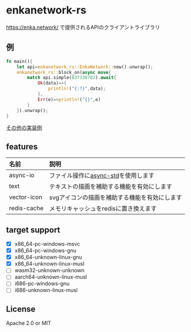 # enkanetwork-rs

https://enka.network/ で提供されるAPIのクライアントライブラリ  

## 例  
```rust
fn main(){
	let api=enkanetwork_rs::EnkaNetwork::new().unwrap();
	enkanetwork_rs::block_on(async move{
		match api.simple(837338702).await{
			Ok(data)=>{
				println!("{:?}",data);
			},
			Err(e)=>println!("{}",e)
		}
	}).unwrap();
}
```
[その他の実装例](examples)

## features
| 名前 | 説明 |
| :------ | :--------------------------------------- |
|async-io | ファイル操作に[async-std](https://crates.io/crates/async-std)を使用します |
|text | テキストの描画を補助する機能を有効にします |
|vector-icon | svgアイコンの描画を補助する機能を有効にします |
|redis-cache | メモリキャッシュをredisに置き換えます |

## target support
* [x] x86_64-pc-windows-msvc
* [x] x86_64-pc-windows-gnu
* [x] x86_64-unknown-linux-gnu
* [x] x86_64-unknown-linux-musl
* [ ] wasm32-unknown-unknown
* [ ] aarch64-unknown-linux-musl
* [ ] i686-pc-windows-gnu
* [ ] i686-unknown-linux-musl

## License
Apache 2.0 or MIT
